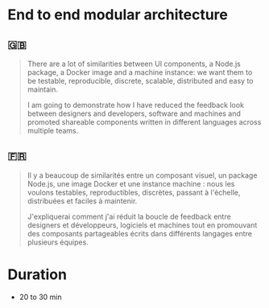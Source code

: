 # End to end modular architecture

## 🇬🇧

> There are a lot of similarities between UI components, a Node.js package, a Docker image and a machine instance: we want them to be testable, reproducible, discrete, scalable, distributed and easy to maintain.
>
> I am going to demonstrate how I have reduced the feedback look between designers and developers, software and machines and promoted shareable components written in different languages across multiple teams.

## 🇫🇷

> Il y a beaucoup de similarités entre un composant visuel, un package Node.js, une image Docker et une instance machine : nous les voulons testables, reproductibles, discrètes, passant à l'échelle, distribuées et faciles à maintenir.
> 
> J'expliquerai comment j'ai réduit la boucle de feedback entre designers et développeurs, logiciels et machines tout en promouvant des composants partageables écrits dans différents langages entre plusieurs équipes.

# Duration

- 20 to 30 min
